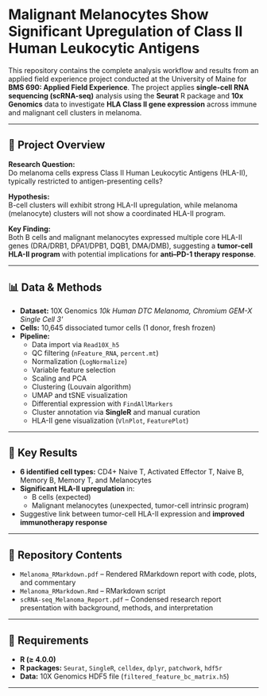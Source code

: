 # Malignant Melanocytes Show Significant Upregulation of Class II Human Leukocytic Antigens

This repository contains the complete analysis workflow and results from an applied field experience project conducted at the University of Maine for **BMS 690: Applied Field Experience**. The project applies **single-cell RNA sequencing (scRNA-seq)** analysis using the **Seurat** R package and **10x Genomics** data to investigate **HLA Class II gene expression** across immune and malignant cell clusters in melanoma.

---

## 📄 Project Overview

**Research Question:**  
Do melanoma cells express Class II Human Leukocytic Antigens (HLA-II), typically restricted to antigen-presenting cells?

**Hypothesis:**  
B-cell clusters will exhibit strong HLA-II upregulation, while melanoma (melanocyte) clusters will not show a coordinated HLA-II program.

**Key Finding:**  
Both B cells and malignant melanocytes expressed multiple core HLA-II genes (DRA/DRB1, DPA1/DPB1, DQB1, DMA/DMB), suggesting a **tumor-cell HLA-II program** with potential implications for **anti–PD-1 therapy response**.

---

## 📊 Data & Methods

- **Dataset:** 10X Genomics *10k Human DTC Melanoma, Chromium GEM-X Single Cell 3'*  
- **Cells:** 10,645 dissociated tumor cells (1 donor, fresh frozen)  
- **Pipeline:**
  - Data import via `Read10X_h5`
  - QC filtering (`nFeature_RNA`, `percent.mt`)
  - Normalization (`LogNormalize`)
  - Variable feature selection
  - Scaling and PCA
  - Clustering (Louvain algorithm)
  - UMAP and tSNE visualization
  - Differential expression with `FindAllMarkers`
  - Cluster annotation via **SingleR** and manual curation
  - HLA-II gene visualization (`VlnPlot`, `FeaturePlot`)

---

## 🧬 Key Results

- **6 identified cell types:** CD4+ Naive T, Activated Effector T, Naive B, Memory B, Memory T, and Melanocytes
- **Significant HLA-II upregulation** in:
  - B cells (expected)
  - Malignant melanocytes (unexpected, tumor-cell intrinsic program)
- Suggestive link between tumor-cell HLA-II expression and **improved immunotherapy response**

---

## 📂 Repository Contents

- `Melanoma_RMarkdown.pdf` – Rendered RMarkdown report with code, plots, and commentary
- `Melanoma_RMarkdown.Rmd` – RMarkdown script
- `scRNA-seq_Melanoma_Report.pdf` – Condensed research report presentation with background, methods, and interpretation

---

## 🔧 Requirements

- **R (≥ 4.0.0)**
- **R packages:** `Seurat`, `SingleR`, `celldex`, `dplyr`, `patchwork`, `hdf5r`
- **Data:** 10X Genomics HDF5 file (`filtered_feature_bc_matrix.h5`)

---

